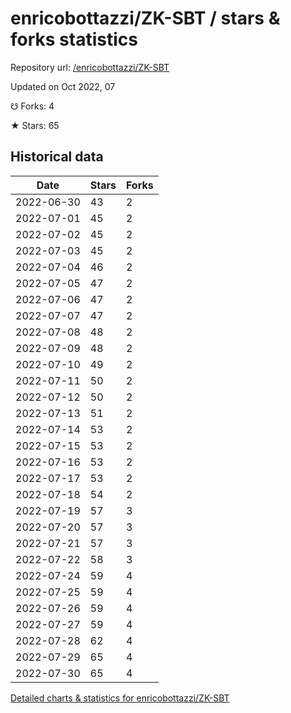# enricobottazzi/ZK-SBT / stars & forks statistics

Repository url: [/enricobottazzi/ZK-SBT](https://github.com/enricobottazzi/ZK-SBT)

Updated on Oct 2022, 07

☋ Forks: 4

★ Stars: 65

## Historical data
| Date | Stars | Forks |
|------|-------|-------|
| 2022-06-30 | 43 | 2 | 
| 2022-07-01 | 45 | 2 | 
| 2022-07-02 | 45 | 2 | 
| 2022-07-03 | 45 | 2 | 
| 2022-07-04 | 46 | 2 | 
| 2022-07-05 | 47 | 2 | 
| 2022-07-06 | 47 | 2 | 
| 2022-07-07 | 47 | 2 | 
| 2022-07-08 | 48 | 2 | 
| 2022-07-09 | 48 | 2 | 
| 2022-07-10 | 49 | 2 | 
| 2022-07-11 | 50 | 2 | 
| 2022-07-12 | 50 | 2 | 
| 2022-07-13 | 51 | 2 | 
| 2022-07-14 | 53 | 2 | 
| 2022-07-15 | 53 | 2 | 
| 2022-07-16 | 53 | 2 | 
| 2022-07-17 | 53 | 2 | 
| 2022-07-18 | 54 | 2 | 
| 2022-07-19 | 57 | 3 | 
| 2022-07-20 | 57 | 3 | 
| 2022-07-21 | 57 | 3 | 
| 2022-07-22 | 58 | 3 | 
| 2022-07-24 | 59 | 4 | 
| 2022-07-25 | 59 | 4 | 
| 2022-07-26 | 59 | 4 | 
| 2022-07-27 | 59 | 4 | 
| 2022-07-28 | 62 | 4 | 
| 2022-07-29 | 65 | 4 | 
| 2022-07-30 | 65 | 4 | 


[Detailed charts & statistics for enricobottazzi/ZK-SBT](https://reviewgithub.com/rep/enricobottazzi/ZK-SBT)
